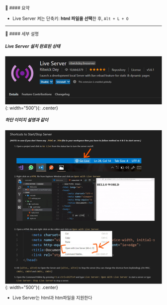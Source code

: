 📌 #### 요약
- Live Server 켜는 단축키: **html 파일을 선택**한 후, `Alt + L + O`

___

📌 #### 세부 설명
##### Live Server 설치 완료된 상태
![Live Server 설치 완료](./src/LiveServer(1).PNG){: width="500"){: .center}

##### 하단 이미지 설명과 같이 
![Liver Sever 설명](./src/LiveServer(2).PNG){: width="500"){: .center}
- Live Server는 html과 htm파일을 지원한다



